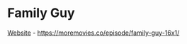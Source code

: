 # Family Guy
[Website](https://moremovies.co/episode/family-guy-16x1/) - https://moremovies.co/episode/family-guy-16x1/
